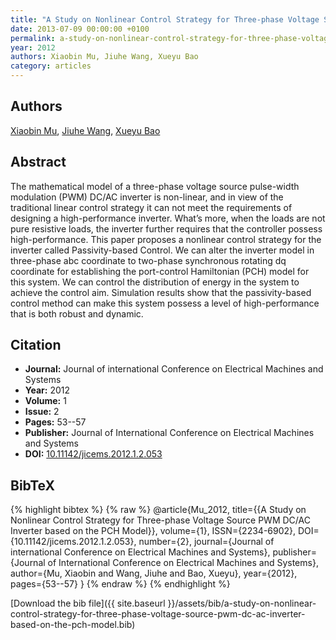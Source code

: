 ```yaml
---
title: "A Study on Nonlinear Control Strategy for Three-phase Voltage Source PWM DC/AC Inverter based on the PCH Model"
date: 2013-07-09 00:00:00 +0100
permalink: a-study-on-nonlinear-control-strategy-for-three-phase-voltage-source-pwm-dc-ac-inverter-based-on-the-pch-model
year: 2012
authors: Xiaobin Mu, Jiuhe Wang, Xueyu Bao
category: articles
---
```

 
## Authors
[Xiaobin Mu](authors/xiaobin-mu), [Jiuhe Wang](authors/jiuhe-wang), [Xueyu Bao](authors/xueyu-bao)
 
## Abstract
The mathematical model of a three-phase voltage source pulse-width modulation (PWM) DC/AC inverter is non-linear, and in view of the traditional linear control strategy it can not meet the requirements of designing a high-performance inverter. What’s more, when the loads are not pure resistive loads, the inverter further requires that the controller possess high-performance. This paper proposes a nonlinear control strategy for the inverter called Passivity-based Control. We can alter the inverter model in three-phase abc coordinate to two-phase synchronous rotating dq coordinate for establishing the port-control Hamiltonian (PCH) model for this system. We can control the distribution of energy in the system to achieve the control aim. Simulation results show that the passivity-based control method can make this system possess a level of high-performance that is both robust and dynamic.
 
## Citation
- **Journal:** Journal of international Conference on Electrical Machines and Systems
- **Year:** 2012
- **Volume:** 1
- **Issue:** 2
- **Pages:** 53--57
- **Publisher:** Journal of International Conference on Electrical Machines and Systems
- **DOI:** [10.11142/jicems.2012.1.2.053](https://doi.org/10.11142/jicems.2012.1.2.053)
 
## BibTeX
{% highlight bibtex %}
{% raw %}
@article{Mu_2012,
  title={{A Study on Nonlinear Control Strategy for Three-phase Voltage Source PWM DC/AC Inverter based on the PCH Model}},
  volume={1},
  ISSN={2234-6902},
  DOI={10.11142/jicems.2012.1.2.053},
  number={2},
  journal={Journal of international Conference on Electrical Machines and Systems},
  publisher={Journal of International Conference on Electrical Machines and Systems},
  author={Mu, Xiaobin and Wang, Jiuhe and Bao, Xueyu},
  year={2012},
  pages={53--57}
}
{% endraw %}
{% endhighlight %}
 
[Download the bib file]({{ site.baseurl }}/assets/bib/a-study-on-nonlinear-control-strategy-for-three-phase-voltage-source-pwm-dc-ac-inverter-based-on-the-pch-model.bib)
 
